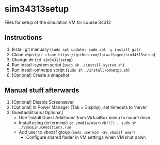 # sim34313setup
Files for setup of the simulation VM for course 34313

## Instructions
1. Install git manually (`sudo apt update; sudo apt -y install git`)
2. Clone repo (`git clone https://github.com/lstaalhagen/sim34313setup`)
3. Change dir (`cd sim34313setup`)
4. Run install-system script (`sudo sh ./install-system.sh`)
5. Run install-omnetpp script (`sudo sh ./install-omnetpp.sh`)
6. [Optional] Create a snapshot

## Manual stuff afterwards
1. [Optional] Disable Screensaver
2. [Optional] In Power Manager (Tab = Display), set timeouts to 'never'
3. Guestadditions [Optional]
   - Use 'Install Guest Additions' from VirtualBox menu to mount drive
   - Install using (in terminal) `cd /media/user/VB???? ; sudo sh ./VBoxLinuxAdditions.run`
   - Add user to vboxsf group (`sudo usermod -aG vboxsf user`)
      - Configure shared folder in VM settings when VM shut down

